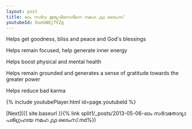 ```yaml
---
layout: post
title: ഓം സർവ തൂര്യവിനോദിനെ നമഹ ൧൧ ടൈംസ്
youtubeId: DueGNQj7VZg
---
```

 
 
Helps get goodness, bliss and peace and God's blessings
 
Helps remain focused, help generate inner energy 
 
Helps boost physical and mental health 
 
Helps remain grounded and generates a sense of gratitude towards the greater power 
 
Helps reduce bad karma
 
 
 
 


{% include youtubePlayer.html id=page.youtubeId %}
 
[Next]({{ site.baseurl }}{% link  split1/_posts/2013-05-06-ഓം സർവതോദ്യാ പരിഗ്രഹഃയ നമഹ ൧൧ ടൈംസ്.md%})
 
